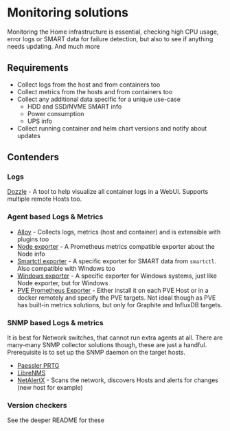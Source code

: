 # Monitoring solutions

Monitoring the Home infrastructure is essential, checking high CPU usage, error logs or SMART data for failure detection, but also to see if anything needs updating. And much more

## Requirements

- Collect logs from the host and from containers too
- Collect metrics from the hosts and from containers too
- Collect any additional data specific for a unique use-case
  - HDD and SSD/NVME SMART info
  - Power consumption
  - UPS info
- Collect running container and helm chart versions and notify about updates

## Contenders

### Logs

[Dozzle](https://dozzle.dev/) - A tool to help visualize all container logs in a WebUI. Supports multiple remote Hosts too.

### Agent based Logs & Metrics

- [Alloy](https://grafana.com/docs/alloy/latest/) - Collects logs, metrics (host and container) and is extensible with plugins too
- [Node exporter](https://github.com/prometheus/node_exporter) - A Prometheus metrics compatible exporter about the Node info
- [Smartctl exporter](https://github.com/prometheus-community/smartctl_exporter) - A specific exporter for SMART data from `smartctl`. Also compatible with Windows too
- [Windows exporter](https://github.com/prometheus-community/windows_exporter) - A specific exporter for Windows systems, just like Node exporter, but for Windows
- [PVE Prometheus Exporter](https://github.com/prometheus-pve/prometheus-pve-exporter) - Either install it on each PVE Host or in a docker remotely and specify the PVE targets. Not ideal though as PVE has built-in metrics solutions, but only for Graphite and InfluxDB targets.

### SNMP based Logs & metrics

It is best for Network switches, that cannot run extra agents at all. There are many-many SNMP collector solutions though, these are just a handful. Prerequisite is to set up the SNMP daemon on the target hosts.

- [Paessler PRTG](https://www.paessler.com/prtg)
- [LibreNMS](https://www.librenms.org/)
- [NetAlertX](https://netalertx.com/) - Scans the network, discovers Hosts and alerts for changes (new host for example)

### Version checkers

See the deeper README for these
